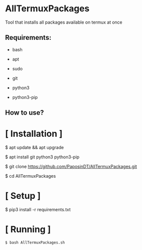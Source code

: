 # AllTermuxPackages
Tool that installs all packages available on termux at once

## Requirements:

* bash

* apt

* sudo 

* git

* python3

* python3-pip


## How to use?

# [ Installation ]

$ apt update && apt upgrade

$ apt install git python3 python3-pip

$ git clone https://github.com/PaposinDT/AllTermuxPackages.git

$ cd AllTermuxPackages


# [ Setup ]

$ pip3 install -r requirements.txt

# [ Running ]
```
$ bash AllTermuxPackages.sh
